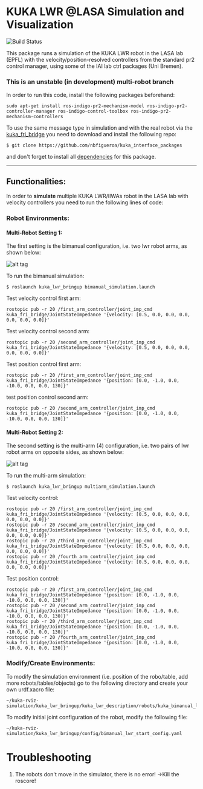# KUKA LWR @LASA Simulation and Visualization
![Build Status](https://travis-ci.com/epfl-lasa/kuka-rviz-simulation.svg?token=rqxofpr1d48TwpPKQAeJ&branch=master)

This package runs a simulation of the KUKA LWR robot in the LASA lab (EPFL) with the velocity/position-resolved controllers from the standard pr2 control manager, using some of the IAI lab ctrl packages (Uni Bremen).

### This is an unstable (in development) multi-robot branch

In order to run this code, install the following packages beforehand:
 
```
sudo apt-get install ros-indigo-pr2-mechanism-model ros-indigo-pr2-controller-manager ros-indigo-control-toolbox ros-indigo-pr2-mechanism-controllers
```
To use the same message type in simulation and with the real robot via the  [kuka_fri_bridge](https://github.com/nbfigueroa/kuka_interface_packages.git)  you need to download and install the following repo:

```
$ git clone https://github.com/nbfigueroa/kuka_interface_packages
```
and don't forget to install all [dependencies](https://github.com/nbfigueroa/kuka_interface_packages) for this package.

---
## Functionalities:
In order to **simulate** multiple KUKA LWR/IIWAs robot in the LASA lab with velocity controllers you need to run the following lines of code:

### Robot Environments:

#### Multi-Robot Setting 1:
The first setting is the bimanual configuration, i.e. two lwr robot arms, as shown below:

![alt tag](https://cloud.githubusercontent.com/assets/761512/13420097/8e7f9012-df83-11e5-8422-c0f2f381f964.png)

To run the bimanual simulation:
```
$ roslaunch kuka_lwr_bringup bimanual_simulation.launch
```

Test velocity control first arm:
```
rostopic pub -r 20 /first_arm_controller/joint_imp_cmd kuka_fri_bridge/JointStateImpedance '{velocity: [0.5, 0.0, 0.0, 0.0, 0.0, 0.0, 0.0]}'
```

Test velocity control second arm:
```
rostopic pub -r 20 /second_arm_controller/joint_imp_cmd kuka_fri_bridge/JointStateImpedance '{velocity: [0.5, 0.0, 0.0, 0.0, 0.0, 0.0, 0.0]}'
```

Test position control first arm:
```
rostopic pub -r 20 /first_arm_controller/joint_imp_cmd kuka_fri_bridge/JointStateImpedance '{position: [0.0, -1.0, 0.0, -10.0, 0.0, 0.0, 130]}'

```

test position control second arm:
```
rostopic pub -r 20 /second_arm_controller/joint_imp_cmd kuka_fri_bridge/JointStateImpedance '{position: [0.0, -1.0, 0.0, -10.0, 0.0, 0.0, 130]}'
```

#### Multi-Robot Setting 2:

The second setting is the multi-arm (4) configuration, i.e. two pairs of lwr robot arms on opposite sides, as shown below:

![alt tag](https://github.com/epfl-lasa/kuka-rviz-simulation/blob/multi-robot/multiarm_sim.png)

To run the multi-arm simulation:
```
$ roslaunch kuka_lwr_bringup multiarm_simulation.launch
```
Test velocity control:
```
rostopic pub -r 20 /first_arm_controller/joint_imp_cmd kuka_fri_bridge/JointStateImpedance '{velocity: [0.5, 0.0, 0.0, 0.0, 0.0, 0.0, 0.0]}'
rostopic pub -r 20 /second_arm_controller/joint_imp_cmd kuka_fri_bridge/JointStateImpedance '{velocity: [0.5, 0.0, 0.0, 0.0, 0.0, 0.0, 0.0]}'
rostopic pub -r 20 /third_arm_controller/joint_imp_cmd kuka_fri_bridge/JointStateImpedance '{velocity: [0.5, 0.0, 0.0, 0.0, 0.0, 0.0, 0.0]}'
rostopic pub -r 20 /fourth_arm_controller/joint_imp_cmd kuka_fri_bridge/JointStateImpedance '{velocity: [0.5, 0.0, 0.0, 0.0, 0.0, 0.0, 0.0]}'
```

Test position control:
```
rostopic pub -r 20 /first_arm_controller/joint_imp_cmd kuka_fri_bridge/JointStateImpedance '{position: [0.0, -1.0, 0.0, -10.0, 0.0, 0.0, 130]}'
rostopic pub -r 20 /second_arm_controller/joint_imp_cmd kuka_fri_bridge/JointStateImpedance '{position: [0.0, -1.0, 0.0, -10.0, 0.0, 0.0, 130]}'
rostopic pub -r 20 /third_arm_controller/joint_imp_cmd kuka_fri_bridge/JointStateImpedance '{position: [0.0, -1.0, 0.0, -10.0, 0.0, 0.0, 130]}'
rostopic pub -r 20 /fourth_arm_controller/joint_imp_cmd kuka_fri_bridge/JointStateImpedance '{position: [0.0, -1.0, 0.0, -10.0, 0.0, 0.0, 130]}'
```


### Modify/Create Environments:
To modify the simulation environment (i.e. position of the robo/table, add more robots/tables/objects) go to the following directory and create your own urdf.xacro file:
```
~/kuka-rviz-simulation/kuka_lwr_bringup/kuka_lwr_description/robots/kuka_bimanual_lwr_lasa.urdf.xacro

```

To modify initial joint configuration of the robot, modify the following file:
```
~/kuka-rviz-simulation/kuka_lwr_bringup/config/bimanual_lwr_start_config.yaml
```
# Troubleshooting

1. The robots don't move in the simulator, there is no error!
 ->Kill the roscore!
